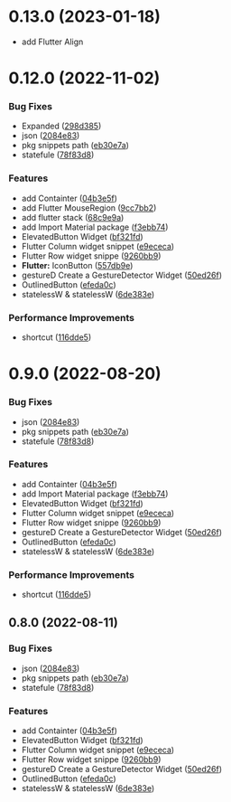# 0.13.0 (2023-01-18)

* add Flutter Align

# 0.12.0 (2022-11-02)

### Bug Fixes

* Expanded ([298d385](https://github.com/nepaul/flutter-dart-snippets/commit/298d385665beab3442e675bb62d6ca8fdafe8c90))
* json ([2084e83](https://github.com/nepaul/flutter-dart-snippets/commit/2084e83d6615123344ba8de4e4fea59c071c694a))
* pkg snippets path ([eb30e7a](https://github.com/nepaul/flutter-dart-snippets/commit/eb30e7aa57d0d151916f345d7abc67f65ef683e8))
* statefule ([78f83d8](https://github.com/nepaul/flutter-dart-snippets/commit/78f83d83d5cb7f8f0c5e6a51cfc2c2adbabbe184))

### Features

* add Containter ([04b3e5f](https://github.com/nepaul/flutter-dart-snippets/commit/04b3e5f2efa9188be6bb650240f700daa284be6b))
* add Flutter MouseRegion ([9cc7bb2](https://github.com/nepaul/flutter-dart-snippets/commit/9cc7bb25daf04e470f8287cbe13c7c92074b0178))
* add flutter stack ([68c9e9a](https://github.com/nepaul/flutter-dart-snippets/commit/68c9e9afce226c16a37b86612c484fecde6eea62))
* add Import Material package ([f3ebb74](https://github.com/nepaul/flutter-dart-snippets/commit/f3ebb74d9793aaac51a67429270e2655a224cea5))
* ElevatedButton Widget ([bf321fd](https://github.com/nepaul/flutter-dart-snippets/commit/bf321fd9c4d511f2143c1066c340b00a2a8ac9a2))
* Flutter Column widget snippet ([e9ececa](https://github.com/nepaul/flutter-dart-snippets/commit/e9ececa33d9671d0315992ef31c8f1cc02e64ddb))
* Flutter Row widget snippe ([9260bb9](https://github.com/nepaul/flutter-dart-snippets/commit/9260bb9b6d87f8bd1af88c88806337812864e8f0))
* **Flutter:** IconButton ([557db9e](https://github.com/nepaul/flutter-dart-snippets/commit/557db9e6e0a1def0f536d072d0de7232c4886fe9))
* gestureD Create a GestureDetector Widget ([50ed26f](https://github.com/nepaul/flutter-dart-snippets/commit/50ed26f1fdbe01587a5235640c05c0148a504026))
* OutlinedButton ([efeda0c](https://github.com/nepaul/flutter-dart-snippets/commit/efeda0cbdf423a17560cf7e9b7aa9cfbbbd9a0bb))
* statelessW & statelessW ([6de383e](https://github.com/nepaul/flutter-dart-snippets/commit/6de383ef28c7cc78549c2203b9b44d4728b8cd40))

### Performance Improvements

* shortcut ([116dde5](https://github.com/nepaul/flutter-dart-snippets/commit/116dde5139ca2ee32b682ac3da77cf6be52ad01d))

# 0.9.0 (2022-08-20)

### Bug Fixes

* json ([2084e83](https://github.com/nepaul/flutter-dart-snippets/commit/2084e83d6615123344ba8de4e4fea59c071c694a))
* pkg snippets path ([eb30e7a](https://github.com/nepaul/flutter-dart-snippets/commit/eb30e7aa57d0d151916f345d7abc67f65ef683e8))
* statefule ([78f83d8](https://github.com/nepaul/flutter-dart-snippets/commit/78f83d83d5cb7f8f0c5e6a51cfc2c2adbabbe184))

### Features

* add Containter ([04b3e5f](https://github.com/nepaul/flutter-dart-snippets/commit/04b3e5f2efa9188be6bb650240f700daa284be6b))
* add Import Material package ([f3ebb74](https://github.com/nepaul/flutter-dart-snippets/commit/f3ebb74d9793aaac51a67429270e2655a224cea5))
* ElevatedButton Widget ([bf321fd](https://github.com/nepaul/flutter-dart-snippets/commit/bf321fd9c4d511f2143c1066c340b00a2a8ac9a2))
* Flutter Column widget snippet ([e9ececa](https://github.com/nepaul/flutter-dart-snippets/commit/e9ececa33d9671d0315992ef31c8f1cc02e64ddb))
* Flutter Row widget snippe ([9260bb9](https://github.com/nepaul/flutter-dart-snippets/commit/9260bb9b6d87f8bd1af88c88806337812864e8f0))
* gestureD Create a GestureDetector Widget ([50ed26f](https://github.com/nepaul/flutter-dart-snippets/commit/50ed26f1fdbe01587a5235640c05c0148a504026))
* OutlinedButton ([efeda0c](https://github.com/nepaul/flutter-dart-snippets/commit/efeda0cbdf423a17560cf7e9b7aa9cfbbbd9a0bb))
* statelessW & statelessW ([6de383e](https://github.com/nepaul/flutter-dart-snippets/commit/6de383ef28c7cc78549c2203b9b44d4728b8cd40))

### Performance Improvements

* shortcut ([116dde5](https://github.com/nepaul/flutter-dart-snippets/commit/116dde5139ca2ee32b682ac3da77cf6be52ad01d))

## 0.8.0 (2022-08-11)

### Bug Fixes

* json ([2084e83](https://github.com/nepaul/flutter-dart-snippets/commit/2084e83d6615123344ba8de4e4fea59c071c694a))
* pkg snippets path ([eb30e7a](https://github.com/nepaul/flutter-dart-snippets/commit/eb30e7aa57d0d151916f345d7abc67f65ef683e8))
* statefule ([78f83d8](https://github.com/nepaul/flutter-dart-snippets/commit/78f83d83d5cb7f8f0c5e6a51cfc2c2adbabbe184))

### Features

* add Containter ([04b3e5f](https://github.com/nepaul/flutter-dart-snippets/commit/04b3e5f2efa9188be6bb650240f700daa284be6b))
* ElevatedButton Widget ([bf321fd](https://github.com/nepaul/flutter-dart-snippets/commit/bf321fd9c4d511f2143c1066c340b00a2a8ac9a2))
* Flutter Column widget snippet ([e9ececa](https://github.com/nepaul/flutter-dart-snippets/commit/e9ececa33d9671d0315992ef31c8f1cc02e64ddb))
* Flutter Row widget snippe ([9260bb9](https://github.com/nepaul/flutter-dart-snippets/commit/9260bb9b6d87f8bd1af88c88806337812864e8f0))
* gestureD Create a GestureDetector Widget ([50ed26f](https://github.com/nepaul/flutter-dart-snippets/commit/50ed26f1fdbe01587a5235640c05c0148a504026))
* OutlinedButton ([efeda0c](https://github.com/nepaul/flutter-dart-snippets/commit/efeda0cbdf423a17560cf7e9b7aa9cfbbbd9a0bb))
* statelessW & statelessW ([6de383e](https://github.com/nepaul/flutter-dart-snippets/commit/6de383ef28c7cc78549c2203b9b44d4728b8cd40))

